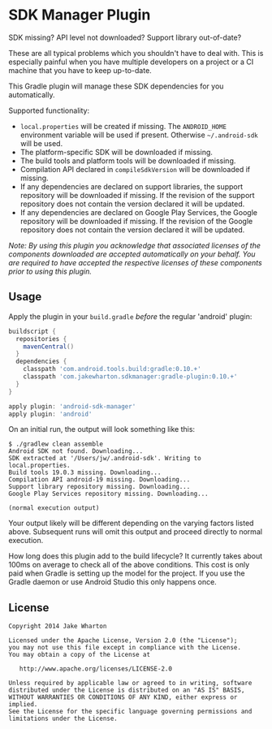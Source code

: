 SDK Manager Plugin
==================

SDK missing? API level not downloaded? Support library out-of-date?

These are all typical problems which you shouldn't have to deal with. This is especially painful
when you have multiple developers on a project or a CI machine that you have to keep up-to-date.

This Gradle plugin will manage these SDK dependencies for you automatically.

Supported functionality:

 * `local.properties` will be created if missing. The `ANDROID_HOME` environment variable will be
   used if present. Otherwise `~/.android-sdk` will be used.
 * The platform-specific SDK will be downloaded if missing.
 * The build tools and platform tools will be downloaded if missing.
 * Compilation API declared in `compileSdkVersion` will be downloaded if missing.
 * If any dependencies are declared on support libraries, the support repository will be downloaded
   if missing. If the revision of the support repository does not contain the version declared it
   will be updated.
 * If any dependencies are declared on Google Play Services, the Google repository will be
   downloaded if missing. If the revision of the Google repository does not contain the version
   declared it will be updated.


*Note: By using this plugin you acknowledge that associated licenses of the components downloaded
are accepted automatically on your behalf. You are required to have accepted the respective licenses
of these components prior to using this plugin.*



Usage
-----

Apply the plugin in your `build.gradle` *before* the regular 'android' plugin:
```groovy
buildscript {
  repositories {
    mavenCentral()
  }
  dependencies {
    classpath 'com.android.tools.build:gradle:0.10.+'
    classpath 'com.jakewharton.sdkmanager:gradle-plugin:0.10.+'
  }
}

apply plugin: 'android-sdk-manager'
apply plugin: 'android'
```

On an initial run, the output will look something like this:
```
$ ./gradlew clean assemble
Android SDK not found. Downloading...
SDK extracted at '/Users/jw/.android-sdk'. Writing to local.properties.
Build tools 19.0.3 missing. Downloading...
Compilation API android-19 missing. Downloading...
Support library repository missing. Downloading...
Google Play Services repository missing. Downloading...

(normal execution output)
```
Your output likely will be different depending on the varying factors listed above. Subsequent runs
will omit this output and proceed directly to normal execution.

How long does this plugin add to the build lifecycle? It currently takes about 100ms on average to
check all of the above conditions. This cost is only paid when Gradle is setting up the model for
the project. If you use the Gradle daemon or use Android Studio this only happens once.



License
--------

    Copyright 2014 Jake Wharton

    Licensed under the Apache License, Version 2.0 (the "License");
    you may not use this file except in compliance with the License.
    You may obtain a copy of the License at

       http://www.apache.org/licenses/LICENSE-2.0

    Unless required by applicable law or agreed to in writing, software
    distributed under the License is distributed on an "AS IS" BASIS,
    WITHOUT WARRANTIES OR CONDITIONS OF ANY KIND, either express or implied.
    See the License for the specific language governing permissions and
    limitations under the License.
